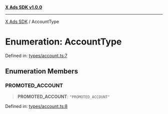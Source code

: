 [**X Ads SDK v1.0.0**](../README.md)

***

[X Ads SDK](../globals.md) / AccountType

# Enumeration: AccountType

Defined in: [types/account.ts:7](https://github.com/kage1020/x-ads-sdk/blob/main/src/types/account.ts#L7)

## Enumeration Members

### PROMOTED\_ACCOUNT

> **PROMOTED\_ACCOUNT**: `"PROMOTED_ACCOUNT"`

Defined in: [types/account.ts:8](https://github.com/kage1020/x-ads-sdk/blob/main/src/types/account.ts#L8)
